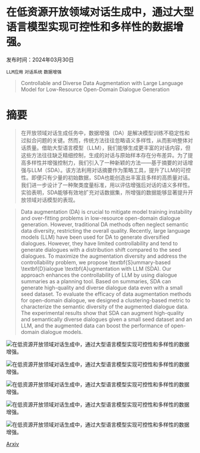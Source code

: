 # 在低资源开放领域对话生成中，通过大型语言模型实现可控性和多样性的数据增强。

发布时间：2024年03月30日

`LLM应用` `对话系统` `数据增强`

> Controllable and Diverse Data Augmentation with Large Language Model for Low-Resource Open-Domain Dialogue Generation

# 摘要

> 在开放领域对话生成任务中，数据增强（DA）是解决模型训练不稳定性和过拟合问题的关键。然而，传统方法往往忽略语义多样性，从而影响整体对话质量。借助大型语言模型（LLM），我们能够生成更丰富的对话内容，但这些方法往往缺乏精细控制，生成的对话与原始样本存在分布差异。为了提高多样性并增强控制力，我们引入了一种新颖的方法——基于摘要的对话增强与LLM（SDA）。该方法利用对话摘要作为策略工具，提升了LLM的可控性。即便只有少量的初始数据，SDA也能创造出丰富且多样的高质量对话。我们进一步设计了一种聚类度量标准，用以评估增强后对话的语义多样性。实验表明，SDA能够有效地扩充对话数据集，所增强的数据能够显著提升开放领域对话模型的表现。

> Data augmentation (DA) is crucial to mitigate model training instability and over-fitting problems in low-resource open-domain dialogue generation. However, traditional DA methods often neglect semantic data diversity, restricting the overall quality. Recently, large language models (LLM) have been used for DA to generate diversified dialogues. However, they have limited controllability and tend to generate dialogues with a distribution shift compared to the seed dialogues. To maximize the augmentation diversity and address the controllability problem, we propose \textbf{S}ummary-based \textbf{D}ialogue \textbf{A}ugmentation with LLM (SDA). Our approach enhances the controllability of LLM by using dialogue summaries as a planning tool. Based on summaries, SDA can generate high-quality and diverse dialogue data even with a small seed dataset. To evaluate the efficacy of data augmentation methods for open-domain dialogue, we designed a clustering-based metric to characterize the semantic diversity of the augmented dialogue data. The experimental results show that SDA can augment high-quality and semantically diverse dialogues given a small seed dataset and an LLM, and the augmented data can boost the performance of open-domain dialogue models.

![在低资源开放领域对话生成中，通过大型语言模型实现可控性和多样性的数据增强。](../../../paper_images/2404.00361/x1.png)

![在低资源开放领域对话生成中，通过大型语言模型实现可控性和多样性的数据增强。](../../../paper_images/2404.00361/x2.png)

![在低资源开放领域对话生成中，通过大型语言模型实现可控性和多样性的数据增强。](../../../paper_images/2404.00361/ppl_distribution.png)

![在低资源开放领域对话生成中，通过大型语言模型实现可控性和多样性的数据增强。](../../../paper_images/2404.00361/tsne_100_with_seed.png)

![在低资源开放领域对话生成中，通过大型语言模型实现可控性和多样性的数据增强。](../../../paper_images/2404.00361/result_of_ablation.png)

[Arxiv](https://arxiv.org/abs/2404.00361)
